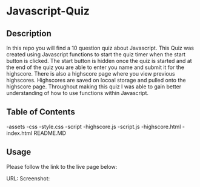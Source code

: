 # Javascript-Quiz

## Description

In this repo you will find a 10 question quiz about Javascript. This Quiz was created using Javascript functions to start the quiz timer when the start button is clicked. The start button is hidden once the quiz is started and at the end of the quiz you are able to enter you name and submit it for the highscore. There is also a highscore page where you view previous highscores. Highscores are saved on locoal storage and pulled onto the highscore page. Throughout making this quiz I was able to gain better understanding of how to use functions within Javascript. 

## Table of Contents 

-assets
    -css
        -style.css
    -script
        -highscore.js
        -script.js
-highscore.html
-index.html
README.MD


## Usage

Please follow the link to the live page below:

URL:
Screenshot: